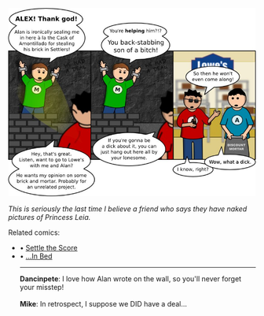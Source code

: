 <!--
.. title: Catacombs of Catan
.. slug: catacombs-of-catan
.. date: 2010/11/29 00:00:00
.. tags: 
.. link: 
.. description: 
-->

<a href='catacombs-of-catan.html' title='View comments'>
<img class='comic' src='../assets/comics/20101129.jpg' />
</a>

<em>This is seriously the last time I believe a friend who says they have naked pictures of Princess Leia.</em>

<!-- TEASER_END -->
<div class='related'><span>Related comics:</span><ul class='inline'>
<li>&bull; <a href='settle-the-score.html'>Settle the Score</a></li>
<li>&bull; <a href='in-bed.html'>...In Bed</a></li>
</li>
<hr />

<div class='comments'>
<b>Dancinpete</b>: I love how Alan wrote on the wall, so you'll never forget your misstep!<br /><br />
<b>Mike</b>: In retrospect, I suppose we DID have a deal...<br /><br />
</div>

